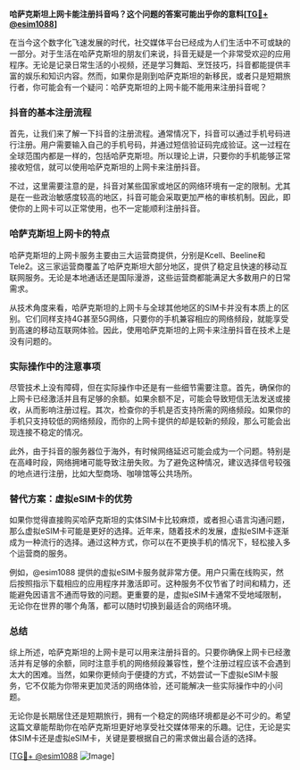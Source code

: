 **哈萨克斯坦上网卡能注册抖音吗？这个问题的答案可能出乎你的意料[[TG💪+ @esim1088](https://t.me/s/esim1088)]**

在当今这个数字化飞速发展的时代，社交媒体平台已经成为人们生活中不可或缺的一部分。对于生活在哈萨克斯坦的朋友们来说，抖音无疑是一个非常受欢迎的应用程序。无论是记录日常生活的小视频，还是学习舞蹈、烹饪技巧，抖音都能提供丰富的娱乐和知识内容。然而，如果你是刚到哈萨克斯坦的新移民，或者只是短期旅行者，你可能会有一个疑问：哈萨克斯坦的上网卡能不能用来注册抖音呢？

### 抖音的基本注册流程

首先，让我们来了解一下抖音的注册流程。通常情况下，抖音可以通过手机号码进行注册。用户需要输入自己的手机号码，并通过短信验证码完成验证。这一过程在全球范围内都是一样的，包括哈萨克斯坦。所以理论上讲，只要你的手机能够正常接收短信，就可以使用哈萨克斯坦的上网卡来注册抖音。

不过，这里需要注意的是，抖音对某些国家或地区的网络环境有一定的限制。尤其是在一些政治敏感度较高的地区，抖音可能会采取更加严格的审核机制。因此，即使你的上网卡可以正常使用，也不一定能顺利注册抖音。

### 哈萨克斯坦上网卡的特点

哈萨克斯坦的上网卡服务主要由三大运营商提供，分别是Kcell、Beeline和Tele2。这三家运营商覆盖了哈萨克斯坦大部分地区，提供了稳定且快速的移动互联网服务。无论是本地通话还是国际漫游，这些运营商都能满足大多数用户的日常需求。

从技术角度来看，哈萨克斯坦的上网卡与全球其他地区的SIM卡并没有本质上的区别。它们同样支持4G甚至5G网络，只要你的手机兼容相应的网络频段，就能享受到高速的移动互联网体验。因此，使用哈萨克斯坦的上网卡来注册抖音在技术上是没有问题的。

### 实际操作中的注意事项

尽管技术上没有障碍，但在实际操作中还是有一些细节需要注意。首先，确保你的上网卡已经激活并且有足够的余额。如果余额不足，可能会导致短信无法发送或接收，从而影响注册过程。其次，检查你的手机是否支持所需的网络频段。如果你的手机只支持较低的网络频段，而你的上网卡提供的却是较新的频段，那么可能会出现连接不稳定的情况。

此外，由于抖音的服务器位于海外，有时候网络延迟可能会成为一个问题。特别是在高峰时段，网络拥堵可能导致注册失败。为了避免这种情况，建议选择信号较强的地点进行注册，比如大型商场、咖啡馆等公共场所。

### 替代方案：虚拟eSIM卡的优势

如果你觉得直接购买哈萨克斯坦的实体SIM卡比较麻烦，或者担心语言沟通问题，那么虚拟eSIM卡可能是更好的选择。近年来，随着技术的发展，虚拟eSIM卡逐渐成为一种流行的选择。通过这种方式，你可以在不更换手机的情况下，轻松接入多个运营商的服务。

例如，@esim1088 提供的虚拟eSIM卡服务就非常方便。用户只需在线购买，然后按照指示下载相应的应用程序并激活即可。这种服务不仅节省了时间和精力，还能避免因语言不通而导致的问题。更重要的是，虚拟eSIM卡通常不受地域限制，无论你在世界的哪个角落，都可以随时切换到最适合的网络环境。

### 总结

综上所述，哈萨克斯坦的上网卡是可以用来注册抖音的。只要你确保上网卡已经激活并有足够的余额，同时注意手机的网络频段兼容性，整个注册过程应该不会遇到太大的困难。当然，如果你更倾向于便捷的方式，不妨尝试一下虚拟eSIM卡服务，它不仅能为你带来更加灵活的网络体验，还可能解决一些实际操作中的小问题。

无论你是长期居住还是短期旅行，拥有一个稳定的网络环境都是必不可少的。希望这篇文章能帮助你在哈萨克斯坦更好地享受社交媒体带来的乐趣。记住，无论是实体SIM卡还是虚拟eSIM卡，关键是要根据自己的需求做出最合适的选择。

[[TG💪+ @esim1088](https://t.me/s/esim1088) ![Image](https://i.postimg.cc/4NQfJmqS/Snipaste-2025-05-13-00-14-12.png)]